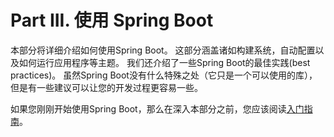 # Part III. 使用 Spring Boot

本部分将详细介绍如何使用Spring Boot。 这部分涵盖诸如构建系统，自动配置以及如何运行应用程序等主题。 我们还介绍了一些Spring Boot的最佳实践(best practices)。 虽然Spring Boot没有什么特殊之处（它只是一个可以使用的库），但是有一些建议可以让您的开发过程更容易一些。

如果您刚刚开始使用Spring Boot，那么在深入本部分之前，您应该阅读[入门指南](http://blog.geekidentity.com/spring/spring_boot_translation/#Part-II-%E5%85%A5%E9%97%A8%E6%8C%87%E5%8D%97)。